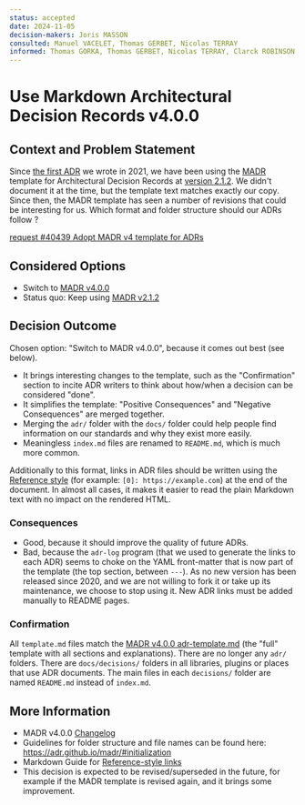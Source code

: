 ```yaml
---
status: accepted
date: 2024-11-05
decision-makers: Joris MASSON
consulted: Manuel VACELET, Thomas GERBET, Nicolas TERRAY
informed: Thomas GORKA, Thomas GERBET, Nicolas TERRAY, Clarck ROBINSON, Marie Ange GARNIER, Kevin TRAINI, Manuel VACELET, Clarisse DESCHAMPS
---
```


# Use Markdown Architectural Decision Records v4.0.0

## Context and Problem Statement

Since [the first ADR][0] we wrote in 2021, we have been using the [MADR][3] template for Architectural Decision Records at [version 2.1.2][1]. We didn't document it at the time, but the template text matches exactly our copy. Since then, the MADR template has seen a number of revisions that could be interesting for us.
Which format and folder structure should our ADRs follow ?

[request #40439 Adopt MADR v4 template for ADRs][6]

## Considered Options

* Switch to [MADR v4.0.0][4]
* Status quo: Keep using [MADR v2.1.2][1]

## Decision Outcome

Chosen option: "Switch to MADR v4.0.0", because it comes out best (see below).

* It brings interesting changes to the template, such as the "Confirmation" section to incite ADR writers to think about how/when a decision can be considered "done".
* It simplifies the template: "Positive Consequences" and "Negative Consequences" are merged together.
* Merging the `adr/` folder with the `docs/` folder could help people find information on our standards and why they exist more easily.
* Meaningless `index.md` files are renamed to `README.md`, which is much more common.

Additionally to this format, links in ADR files should be written using the [Reference style][5] (for example: `[0]: https://example.com`) at the end of the document. In almost all cases, it makes it easier to read the plain Markdown text with no impact on the rendered HTML.

### Consequences

* Good, because it should improve the quality of future ADRs.
* Bad, because the `adr-log` program (that we used to generate the links to each ADR) seems to choke on the YAML front-matter that is now part of the template (the top section, between `---`). As no new version has been released since 2020, and we are not willing to fork it or take up its maintenance, we choose to stop using it. New ADR links must be added manually to README pages.

### Confirmation

All `template.md` files match the [MADR v4.0.0 adr-template.md][4] (the "full" template with all sections and explanations). There are no longer any `adr/` folders. There are `docs/decisions/` folders in all libraries, plugins or places that use ADR documents. The main files in each `decisions/` folder are named `README.md` instead of `index.md`.

## More Information

* MADR v4.0.0 [Changelog][2]
* Guidelines for folder structure and file names can be found here: https://adr.github.io/madr/#initialization
* Markdown Guide for [Reference-style links][5]
* This decision is expected to be revised/superseded in the future, for example if the MADR template is revised again, and it brings some improvement.

[0]: 0001-supported-browser-versions.md
[1]: https://github.com/adr/madr/blob/2.1.2/template/template.md
[2]: https://github.com/adr/madr/blob/4.0.0/CHANGELOG.md#400--2024-09-17
[3]: https://adr.github.io/madr/
[4]: https://github.com/adr/madr/blob/4.0.0/template/adr-template.md
[5]: https://www.markdownguide.org/basic-syntax/#reference-style-links
[6]: https://tuleap.net/plugins/tracker/?aid=40439
